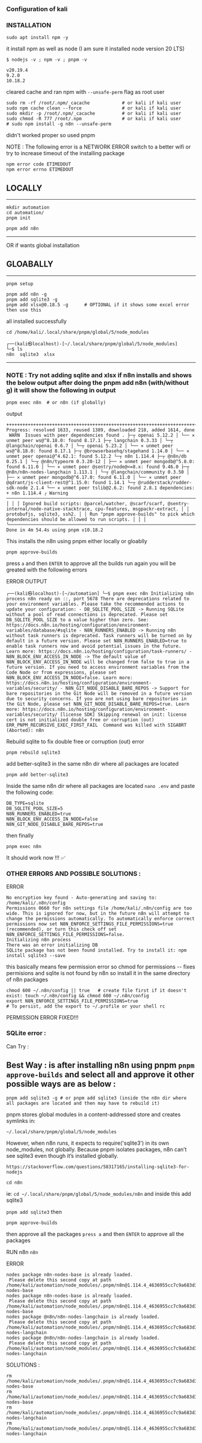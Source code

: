 ### Configuration of kali 

### INSTALLATION  

```
sudo apt install npm -y 
```
it install npm as well as node (I am sure it installed node version 20 LTS)

```
$ nodejs -v ; npm -v ; pnpm -v     

v20.19.4
9.2.0
10.18.2
```

cleared cache and ran npm with ```--unsafe-perm``` flag as root user 
```
sudo rm -rf /root/.npm/_cacache            # or kali if kali user
sudo npm cache clean --force               # or kali if kali user 
sudo mkdir -p /root/.npm/_cacache          # or kali if kali user
sudo chmod -R 777 /root/.npm               # or kali if kali user
# sudo npm install -g n8n --unsafe-perm
```
didn't worked proper so used pnpm

NOTE : The following error is a NETWORK ERROR switch to a better wifi or try to increase timeout of the installing package 
```
npm error code ETIMEDOUT
npm error errno ETIMEDOUT
```

## LOCALLY
----------------------------------------------------------------------------------------------------------------------------------------------------------------------------
```
mkdir automation
cd automation/
pnpm init
```

```
pnpm add n8n
```
----------------------------------------------------------------------------------------------------------------------------------------------------------------------------
  OR if wants global installation 

## GLOABALLY 

----------------------------------------------------------------------------------------------------------------------------------------------------------------------------
```
pnpm setup
```
```
pnpm add n8n -g
pnpm add sqlite3 -g
pnpm add xlsx@0.18.5 -g      # OPTIONAL if it shows some excel error then use this 
```
all installed successfully  

```
cd /home/kali/.local/share/pnpm/global/5/node_modules
```

```
┌──(kali㉿localhost)-[~/.local/share/pnpm/global/5/node_modules]
└─$ ls
n8n  sqlite3  xlsx
```
-----------------------------------------------------------------------------------------------------------------------------------------------------------------------------

### NOTE : Try not adding sqlite and xlsx if n8n installs and shows the below output after doing the pnpm add n8n (with/without g) it will show the following in output

```
pnpm exec n8n  # or n8n (if globally)
```

output
```
++++++++++++++++++++++++++++++++++++++++++++++++++++++++++++++++++++++++++++++++++++++++++++++++++++++++++++++++++++++++++++++++++++ Progress: resolved 1633, reused 1389, downloaded 218, added 1614, done  WARN  Issues with peer dependencies found . ├─┬ openai 5.12.2 │ └── ✕ unmet peer ws@^8.18.0: found 8.17.1 ├─┬ langchain 0.3.33 │ └─┬ @langchain/openai 0.6.7 │ └─┬ openai 5.23.2 │ └── ✕ unmet peer ws@^8.18.0: found 8.17.1 ├─┬ @browserbasehq/stagehand 1.14.0 │ └── ✕ unmet peer openai@^4.62.1: found 5.12.2 └─┬ n8n 1.114.4 ├─┬ @n8n/db 0.25.1 │ └─┬ @n8n/typeorm 0.3.20-12 │ ├── ✕ unmet peer mongodb@^5.8.0: found 6.11.0 │ └── ✕ unmet peer @sentry/node@<=8.x: found 9.46.0 ├─┬ @n8n/n8n-nodes-langchain 1.113.1 │ └─┬ @langchain/community 0.3.50 │ ├── ✕ unmet peer mongodb@^6.17.0: found 6.11.0 │ └── ✕ unmet peer @qdrant/js-client-rest@^1.15.0: found 1.14.1 └─┬ @rudderstack/rudder-sdk-node 2.1.4 └── ✕ unmet peer tslib@2.6.2: found 2.8.1 dependencies: + n8n 1.114.4 ╭ Warning ───────────────────────────────────────────────────────────────────────────────────────────────────────────────────────────╮ │ │ │ Ignored build scripts: @parcel/watcher, @scarf/scarf, @sentry-internal/node-native-stacktrace, cpu-features, msgpackr-extract, │ │ protobufjs, sqlite3, ssh2. │ │ Run "pnpm approve-builds" to pick which dependencies should be allowed to run scripts. │ │ │ ╰────────────────────────────────────────────────────────────────────────────────────────────────────────────────────────────────────╯ Done in 4m 54.4s using pnpm v10.18.2
```

This installs the n8n using pnpm either locally or gloablly 
```
pnpm approve-builds
```
press ```a``` and then ```ENTER``` to approve all the builds run again you will be greated with the following errors

ERROR OUTPUT
```
┌──(kali㉿localhost)-[~/automation] └─$ pnpm exec n8n Initializing n8n process n8n ready on ::, port 5678 There are deprecations related to your environment variables. Please take the recommended actions to update your configuration: - DB_SQLITE_POOL_SIZE -> Running SQLite without a pool of read connections is deprecated. Please set DB_SQLITE_POOL_SIZE to a value higher than zero. See: https://docs.n8n.io/hosting/configuration/environment-variables/database/#sqlite - N8N_RUNNERS_ENABLED -> Running n8n without task runners is deprecated. Task runners will be turned on by default in a future version. Please set N8N_RUNNERS_ENABLED=true to enable task runners now and avoid potential issues in the future. Learn more: https://docs.n8n.io/hosting/configuration/task-runners/ - N8N_BLOCK_ENV_ACCESS_IN_NODE -> The default value of N8N_BLOCK_ENV_ACCESS_IN_NODE will be changed from false to true in a future version. If you need to access environment variables from the Code Node or from expressions, please set N8N_BLOCK_ENV_ACCESS_IN_NODE=false. Learn more: https://docs.n8n.io/hosting/configuration/environment-variables/security/ - N8N_GIT_NODE_DISABLE_BARE_REPOS -> Support for bare repositories in the Git Node will be removed in a future version due to security concerns. If you are not using bare repositories in the Git Node, please set N8N_GIT_NODE_DISABLE_BARE_REPOS=true. Learn more: https://docs.n8n.io/hosting/configuration/environment-variables/security/ [license SDK] Skipping renewal on init: license cert is not initialized double free or corruption (out)  ERR_PNPM_RECURSIVE_EXEC_FIRST_FAIL  Command was killed with SIGABRT (Aborted): n8n
```

Rebuild sqlite to fix double free or corruption (out) error
```
pnpm rebuild sqlite3
```
add better-sqlite3 in the same n8n dir where all packages are located  
```
pnpm add better-sqlite3
```
Inside the same n8n dir where all packages are located ```nano .env``` and paste the following code:
```
DB_TYPE=sqlite
DB_SQLITE_POOL_SIZE=5
N8N_RUNNERS_ENABLED=true
N8N_BLOCK_ENV_ACCESS_IN_NODE=false
N8N_GIT_NODE_DISABLE_BARE_REPOS=true
```

then finally 

```
pnpm exec n8n
```

It should work now !!! ✅


### OTHER ERRORS AND POSSIBLE SOLUTIONS :


ERROR

```
No encryption key found - Auto-generating and saving to: /home/kali/.n8n/config
Permissions 0660 for n8n settings file /home/kali/.n8n/config are too wide. This is ignored for now, but in the future n8n will attempt to change the permissions automatically. To automatically enforce correct permissions now set N8N_ENFORCE_SETTINGS_FILE_PERMISSIONS=true (recommended), or turn this check off set N8N_ENFORCE_SETTINGS_FILE_PERMISSIONS=false.
Initializing n8n process
There was an error initializing DB
SQLite package has not been found installed. Try to install it: npm install sqlite3 --save
```

this basically means few permission error so chmod for permissions -- fixes permisions and sqlite is not found by n8n so install it in the same directory of n8n packages
```
chmod 600 ~/.n8n/config || true   # create file first if it doesn't exist: touch ~/.n8n/config && chmod 600 ~/.n8n/config
export N8N_ENFORCE_SETTINGS_FILE_PERMISSIONS=true
# To persist, add the export to ~/.profile or your shell rc
```
PERMISSION ERROR FIXED!!!

### SQLite error :
Can Try :

## Best Way : is after installing  n8n using pnpm ```pnpm approve-builds``` and select all and approve it other possible ways are as below :

```
pnpm add sqlite3 -g # or pnpm add sqlite3 (inside the n8n dir where all packages are located and then may have to rebuild it)
```

pnpm stores global modules in a content-addressed store and creates symlinks in:
```
~/.local/share/pnpm/global/5/node_modules
```
However, when n8n runs, it expects to require('sqlite3') in its own node_modules, not globally.
Because pnpm isolates packages, n8n can’t see sqlite3 even though it’s installed globally.


```
https://stackoverflow.com/questions/58317165/installing-sqlite3-for-nodejs
```

```
cd n8n 
```

ie: ```cd ~/.local/share/pnpm/global/5/node_modules/n8n```
and inside this add sqlite3

```pnpm add sqlite3```
then 
```
pnpm approve-builds
```
then approve all the packages ```press a``` and then ```ENTER``` to approve all the packages

RUN n8n
```n8n```

ERROR
```
nodes package n8n-nodes-base is already loaded.
 Please delete this second copy at path /home/kali/automation/node_modules/.pnpm/n8n@1.114.4_4636955cc7c9a683d35ce5b4c22bfc3e/node_modules/n8n/node_modules/n8n-nodes-base
nodes package n8n-nodes-base is already loaded.
 Please delete this second copy at path /home/kali/automation/node_modules/.pnpm/n8n@1.114.4_4636955cc7c9a683d35ce5b4c22bfc3e/node_modules/n8n/node_modules/n8n-nodes-base
nodes package @n8n/n8n-nodes-langchain is already loaded.
 Please delete this second copy at path /home/kali/automation/node_modules/.pnpm/n8n@1.114.4_4636955cc7c9a683d35ce5b4c22bfc3e/node_modules/n8n/node_modules/@n8n/n8n-nodes-langchain
nodes package @n8n/n8n-nodes-langchain is already loaded.
 Please delete this second copy at path /home/kali/automation/node_modules/.pnpm/n8n@1.114.4_4636955cc7c9a683d35ce5b4c22bfc3e/node_modules/n8n/node_modules/@n8n/n8n-nodes-langchain

```
SOLUTIONS :
```
rm /home/kali/automation/node_modules/.pnpm/n8n@1.114.4_4636955cc7c9a683d35ce5b4c22bfc3e/node_modules/n8n/node_modules/n8n-nodes-base
rm /home/kali/automation/node_modules/.pnpm/n8n@1.114.4_4636955cc7c9a683d35ce5b4c22bfc3e/node_modules/n8n/node_modules/n8n-nodes-base
rm /home/kali/automation/node_modules/.pnpm/n8n@1.114.4_4636955cc7c9a683d35ce5b4c22bfc3e/node_modules/n8n/node_modules/@n8n/n8n-nodes-langchain
rm /home/kali/automation/node_modules/.pnpm/n8n@1.114.4_4636955cc7c9a683d35ce5b4c22bfc3e/node_modules/n8n/node_modules/@n8n/n8n-nodes-langchain
```

